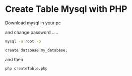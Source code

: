 # Create Table Mysql with PHP

Download mysql in your pc


and change password ..... 
```bash
mysql -u root -p
```
```mysql
create database my_database;
```
and then

```bash
php createTable.php
```